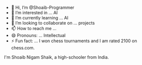 - 👋 Hi, I’m @Shoaib-Programmer
- 👀 I’m interested in ... AI
- 🌱 I’m currently learning ... AI
- 💞️ I’m looking to collaborate on ... projects
- 📫 How to reach me ...
- 😄 Pronouns: ... Intellectual
- ⚡ Fun fact: ... I won chess tournaments and I am rated 2100 on chess.com.

I'm Shoaib Nigam Shaik, a high-schooler from India.
<!---
Shoaib-Programmer/Shoaib-Programmer is a ✨ special ✨ repository because its `README.md` (this file) appears on your GitHub profile.
You can click the Preview link to take a look at your changes.
--->
